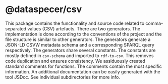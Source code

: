 # @dataspecer/csv

This package contains the functionality and source code related to comma-separated values (CSV) artefacts.
There are two generators.
The implementation is done according to the conventions of the project and the file structure is similar to other generators.
The generators generate a JSON-LD CSVW metadata schema and a corresponding SPARQL query respectively.
The generators share several constants.
The constants are mostly defined in `csv-schema` and imported to `rdf-to-csv`.
This removes code duplication and ensures consistency.
We assiduously created standard comments for functions.
The comments contain the most specific information.
An additional documentation can be easily generated with the tool JSDoc.
See individual subdirectories for more info.
